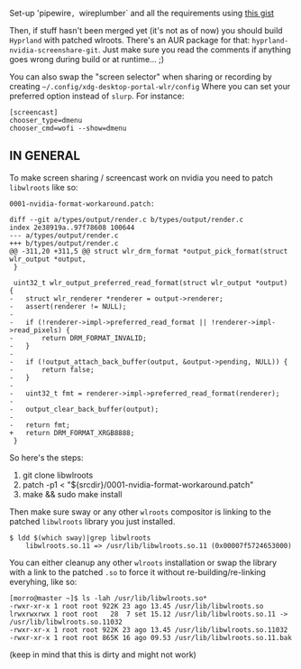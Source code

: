 Set-up 'pipewire`, `wireplumber` and all the requirements using [this gist](https://gist.github.com/PowerBall253/2dea6ddf6974ba4e5d26c3139ffb7580)

Then, if stuff hasn't been merged yet (it's not as of now) you should build `Hyprland` with patched wlroots. 
There's an AUR package for that: `hyprland-nvidia-screenshare-git`.
Just make sure you read the comments if anything goes wrong during build or at runtime... ;)

You can also swap the "screen selector" when sharing or recording by creating `~/.config/xdg-desktop-portal-wlr/config`
Where you can set your preferred option instead of `slurp`. 
For instance:

```
[screencast]
chooser_type=dmenu
chooser_cmd=wofi --show=dmenu
```


## IN GENERAL
To make screen sharing / screencast work on nvidia you need to patch `libwlroots` like so:
```
0001-nvidia-format-workaround.patch:

diff --git a/types/output/render.c b/types/output/render.c
index 2e38919a..97f78608 100644
--- a/types/output/render.c
+++ b/types/output/render.c
@@ -311,20 +311,5 @@ struct wlr_drm_format *output_pick_format(struct wlr_output *output,
 }

 uint32_t wlr_output_preferred_read_format(struct wlr_output *output) {
-	struct wlr_renderer *renderer = output->renderer;
-	assert(renderer != NULL);
-
-	if (!renderer->impl->preferred_read_format || !renderer->impl->read_pixels) {
-		return DRM_FORMAT_INVALID;
-	}
-
-	if (!output_attach_back_buffer(output, &output->pending, NULL)) {
-		return false;
-	}
-
-	uint32_t fmt = renderer->impl->preferred_read_format(renderer);
-
-	output_clear_back_buffer(output);
-
-	return fmt;
+	return DRM_FORMAT_XRGB8888;
 }
```


So here's the steps:

1. git clone libwlroots
2. patch -p1 < "${srcdir}/0001-nvidia-format-workaround.patch"
3. make && sudo make install

Then make sure sway or any other `wlroots` compositor is linking to the patched `libwlroots` library you just installed.

```
$ ldd $(which sway)|grep libwlroots
	libwlroots.so.11 => /usr/lib/libwlroots.so.11 (0x00007f5724653000)
```
You can either cleanup any other `wlroots` installation or swap the library with a link to the patched `.so` to force it without re-building/re-linking everyhing, like so:
```
[morro@master ~]$ ls -lah /usr/lib/libwlroots.so*
-rwxr-xr-x 1 root root 922K 23 ago 13.45 /usr/lib/libwlroots.so
lrwxrwxrwx 1 root root   28  7 set 15.12 /usr/lib/libwlroots.so.11 -> /usr/lib/libwlroots.so.11032
-rwxr-xr-x 1 root root 922K 23 ago 13.45 /usr/lib/libwlroots.so.11032
-rwxr-xr-x 1 root root 865K 16 ago 09.53 /usr/lib/libwlroots.so.11.bak

```
(keep in mind that this is dirty and might not work)
